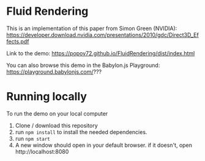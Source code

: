 # Fluid Rendering

This is an implementation of this paper from Simon Green (NVIDIA): https://developer.download.nvidia.com/presentations/2010/gdc/Direct3D_Effects.pdf

Link to the demo: https://popov72.github.io/FluidRendering/dist/index.html

You can also browse this demo in the Babylon.js Playground: https://playground.babylonjs.com/???

# Running locally

To run the demo on your local computer

1. Clone / download this repository
1. run `npm install` to install the needed dependencies.
1. run `npm start`
1. A new window should open in your default browser. if it doesn't, open http://localhost:8080
